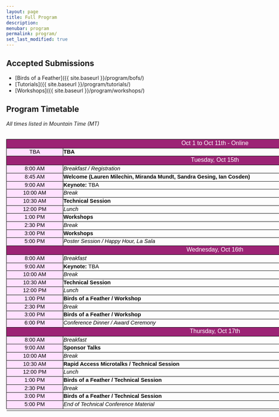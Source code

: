 ```yaml
---
layout: page
title: Full Program
description:
menubar: program
permalink: program/
set_last_modified: true
---
```


## Accepted Submissions

- [Birds of a Feather]({{ site.baseurl }}/program/bofs/)
- [Tutorials]({{ site.baseurl }}/program/tutorials/)
- [Workshops]({{ site.baseurl }}/program/workshops/)

## Program Timetable

<html xmlns:o="urn:schemas-microsoft-com:office:office"
xmlns:x="urn:schemas-microsoft-com:office:excel"
xmlns="http://www.w3.org/TR/REC-html40">

<head>
<style id="Program_2856_Styles">
<!--table
	{mso-displayed-decimal-separator:"\.";
	mso-displayed-thousand-separator:"\,";}
@page
	{margin:.75in .7in .75in .7in;
	mso-header-margin:.3in;
	mso-footer-margin:.3in;}
.font5
	{color:black;
	font-size:11.0pt;
	font-weight:700;
	font-style:normal;
	text-decoration:none;
	font-family:Arial, sans-serif;
	mso-font-charset:0;}
.font6
	{color:black;
	font-size:11.0pt;
	font-weight:400;
	font-style:normal;
	text-decoration:none;
	font-family:Arial, sans-serif;
	mso-font-charset:0;}
.font7
	{color:black;
	font-size:11.0pt;
	font-weight:400;
	font-style:normal;
	text-decoration:none;
	font-family:Arial, sans-serif;
	mso-font-charset:0;}
.font8
	{color:black;
	font-size:11.0pt;
	font-weight:700;
	font-style:normal;
	text-decoration:none;
	font-family:Arial, sans-serif;
	mso-font-charset:0;}
tr
	{mso-height-source:auto;}
col
	{mso-width-source:auto;}
br
	{mso-data-placement:same-cell;}
.style0
	{mso-number-format:General;
	text-align:general;
	vertical-align:bottom;
	white-space:nowrap;
	mso-rotate:0;
	mso-background-source:auto;
	mso-pattern:auto;
	color:black;
	font-size:10.0pt;
	font-weight:400;
	font-style:normal;
	text-decoration:none;
	font-family:Arial;
	mso-generic-font-family:auto;
	mso-font-charset:0;
	border:none;
	mso-protection:locked visible;
	mso-style-name:Normal;
	mso-style-id:0;}
td
	{mso-style-parent:style0;
	padding-top:1px;
	padding-right:1px;
	padding-left:1px;
	mso-ignore:padding;
	color:black;
	font-size:10.0pt;
	font-weight:400;
	font-style:normal;
	text-decoration:none;
	font-family:Arial;
	mso-generic-font-family:auto;
	mso-font-charset:0;
	mso-number-format:General;
	text-align:general;
	vertical-align:bottom;
	border:none;
	mso-background-source:auto;
	mso-pattern:auto;
	mso-protection:locked visible;
	white-space:nowrap;
	mso-rotate:0;}
.xl65
	{mso-style-parent:style0;
	font-family:Arial, sans-serif;
	mso-font-charset:0;
	border:.5pt solid windowtext;}
.xl66
	{mso-style-parent:style0;
	color:white;
	font-size:12.0pt;
	font-family:Arial, sans-serif;
	mso-font-charset:0;
	text-align:center;
	vertical-align:top;
	border:.5pt solid windowtext;
	background:#9C2375;
	mso-pattern:#9C2375 none;
	white-space:normal;}
.xl67
	{mso-style-parent:style0;
	color:windowtext;
	font-size:12.0pt;
	font-family:Arial, sans-serif;
	mso-font-charset:0;
	border:.5pt solid windowtext;}
.xl68
	{mso-style-parent:style0;
	color:black;
	font-size:11.0pt;
	font-family:Arial, sans-serif;
	mso-font-charset:0;
	text-align:center;
	vertical-align:top;
	border:.5pt solid windowtext;
	background:#FFE0FF;
	mso-pattern:black none;
	white-space:normal;}
.xl69
	{mso-style-parent:style0;
	font-size:11.0pt;
	font-family:Arial, sans-serif;
	mso-font-charset:0;
	vertical-align:top;
	border:.5pt solid windowtext;
	white-space:normal;}
.xl70
	{mso-style-parent:style0;
	color:windowtext;
	font-family:Arial, sans-serif;
	mso-font-charset:0;
	border:.5pt solid windowtext;}
.xl71
	{mso-style-parent:style0;
	font-size:11.0pt;
	font-family:Arial, sans-serif;
	mso-font-charset:0;
	mso-number-format:"Medium Time";
	text-align:center;
	vertical-align:top;
	border:.5pt solid windowtext;
	background:#FFE0FF;
	mso-pattern:black none;
	white-space:normal;}
.xl72
	{mso-style-parent:style0;
	font-size:11.0pt;
	font-style:italic;
	font-family:Arial, sans-serif;
	mso-font-charset:0;
	text-align:left;
	vertical-align:top;
	border:.5pt solid windowtext;
	white-space:normal;}
.xl73
	{mso-style-parent:style0;
	color:white;
	font-size:12.0pt;
	font-family:Arial, sans-serif;
	mso-font-charset:0;
	text-align:center;
	vertical-align:top;
	border:.5pt solid windowtext;
	background:#9C2375;
	mso-pattern:#9C2375 none;
	white-space:normal;}
.xl74
	{mso-style-parent:style0;
	font-size:11.0pt;
	font-weight:700;
	font-family:Arial, sans-serif;
	mso-font-charset:0;
	text-align:left;
	vertical-align:top;
	border:.5pt solid windowtext;
	white-space:normal;}
.xl75
	{mso-style-parent:style0;
	font-size:11.0pt;
	font-family:Arial, sans-serif;
	mso-font-charset:0;
	text-align:left;
	vertical-align:top;
	border:.5pt solid windowtext;
	white-space:normal;}
.xl76
	{mso-style-parent:style0;
	color:black;
	font-size:11.0pt;
	font-family:Arial, sans-serif;
	mso-font-charset:0;
	vertical-align:top;
	border:.5pt solid windowtext;
	white-space:normal;}
.xl77
	{mso-style-parent:style0;
	font-size:11.0pt;
	font-weight:700;
	font-family:Arial, sans-serif;
	mso-font-charset:0;
	vertical-align:top;
	border:.5pt solid windowtext;
	white-space:normal;}
.xl78
	{mso-style-parent:style0;
	color:windowtext;
	font-family:Arial, sans-serif;
	mso-font-charset:0;
	border:.5pt solid windowtext;
	background:#FFE0FF;
	mso-pattern:black none;}
.xl79
	{mso-style-parent:style0;
	color:black;
	font-size:11.0pt;
	font-style:italic;
	font-family:Arial, sans-serif;
	mso-font-charset:0;
	vertical-align:top;
	border:.5pt solid windowtext;
	white-space:normal;}
.xl80
	{mso-style-parent:style0;
	color:black;
	font-size:11.0pt;
	font-weight:700;
	font-family:Arial, sans-serif;
	mso-font-charset:0;
	vertical-align:top;
	border:.5pt solid windowtext;
	white-space:normal;}
.xl81
	{mso-style-parent:style0;
	color:black;
	font-style:italic;
	font-family:Arial, sans-serif;
	mso-font-charset:0;
	vertical-align:top;
	border:.5pt solid windowtext;
	white-space:normal;}
.xl82
	{mso-style-parent:style0;
	color:black;
	font-size:11.0pt;
	font-family:Arial, sans-serif;
	mso-font-charset:0;
	text-align:left;
	vertical-align:top;
	border:.5pt solid windowtext;
	white-space:normal;}
.xl83
	{mso-style-parent:style0;
	color:black;
	font-size:11.0pt;
	font-weight:700;
	font-family:Arial, sans-serif;
	mso-font-charset:0;
	text-align:left;
	vertical-align:top;
	border:.5pt solid windowtext;
	white-space:normal;}
-->
</style>
</head>


<body link="#1155CC" vlink="#1155CC">
<!--[if !excel]>&nbsp;&nbsp;<![endif]-->
<!--The following information was generated by Microsoft Excel's Publish as Web
Page wizard.-->
<!--If the same item is republished from Excel, all information between the DIV
tags will be replaced.-->
<!----------------------------->
<!--START OF OUTPUT FROM EXCEL PUBLISH AS WEB PAGE WIZARD -->
<!----------------------------->

<i>All times listed in Mountain Time (MT) </i><br><br>

<div id="Program_2856" align=center x:publishsource="Excel">

<table border=0 cellpadding=0 cellspacing=0 width=1119 style='border-collapse:
 collapse;table-layout:fixed;width:840pt'>
 <col width=149 style='mso-width-source:userset;mso-width-alt:4778;width:112pt'>
 <col width=101 style='width:76pt'>
 <col width=173 style='mso-width-source:userset;mso-width-alt:5546;width:130pt'>
 <col width=95 style='mso-width-source:userset;mso-width-alt:3029;width:71pt'>
 <col width=104 style='mso-width-source:userset;mso-width-alt:3328;width:78pt'>
 <col width=185 style='mso-width-source:userset;mso-width-alt:5930;width:139pt'>
 <col width=312 style='mso-width-source:userset;mso-width-alt:9984;width:234pt'>
 <tr height=21 style='height:16.0pt'>
  <td colspan=7 height=21 class=xl66 width=1119 style='height:16.0pt;
  width:840pt'>Oct 1 to Oct 11th - Online</td>
 </tr>
 <tr height=20 style='height:15.0pt'>
  <td height=20 class=xl68 width=149 style='height:15.0pt;border-top:none;
  width:112pt'>TBA</td>
  <td colspan=6 class=xl69 width=970 style='border-left:none;width:728pt'><font
  class="font5">TBA </font></td>
 </tr>
 <tr height=21 style='height:16.0pt'>
  <td colspan=7 height=21 class=xl73 width=1119 style='height:16.0pt;
  width:840pt'>Tuesday, Oct 15th</td>
 </tr>
 <tr height=19 style='height:14.0pt'>
  <td height=19 class=xl71 width=149 style='height:14.0pt;border-top:none;
  width:112pt'>8:00 AM</td>
  <td colspan=6 class=xl72 width=970 style='border-left:none;width:728pt'>Breakfast
  / Registration</td>
 </tr>
 <tr height=19 style='height:14.0pt'>
  <td height=19 class=xl71 width=149 style='height:14.0pt;border-top:none;
  width:112pt'>8:45 AM</td>
  <td colspan=6 class=xl74 width=970 style='border-left:none;width:728pt'>Welcome (Lauren Milechin, Miranda Mundt, Sandra Gesing, Ian Cosden)</td>
 </tr>
 <tr height=19 style='height:14.0pt'>
  <td height=19 class=xl71 width=149 style='height:14.0pt;border-top:none;
  width:112pt'>9:00 AM</td>
  <td colspan=6 class=xl75 width=970 style='border-left:none;width:728pt'><font
  class="font5">Keynote: </font><font class="font7">TBA</font></td>
 </tr>
 <tr height=19 style='height:14.0pt'>
  <td height=19 class=xl71 width=149 style='height:14.0pt;border-top:none;
  width:112pt'>10:00 AM</td>
  <td colspan=6 class=xl72 width=970 style='border-left:none;width:728pt'>Break</td>
 </tr>
 <tr height=19 style='height:14.0pt'>
  <td height=19 class=xl71 width=149 style='height:14.0pt;border-top:none;
  width:112pt'>10:30 AM</td>
  <td colspan=6 class=xl75 width=970 style='border-left:none;width:728pt'><font
  class="font5">Technical Session</font></td>
 <tr height=19 style='height:14.0pt'>
  <td height=19 class=xl71 width=149 style='height:14.0pt;border-top:none;
  width:112pt'>12:00 PM</td>
  <td colspan=6 class=xl72 width=970 style='border-left:none;width:728pt'>Lunch
  </td>
 </tr>
 <tr height=19 style='height:14.0pt'>
  <td height=19 class=xl71 width=149 style='height:14.0pt;border-top:none;
  width:112pt'>1:00 PM</td>
  <td colspan=6 class=xl75 width=970 style='border-left:none;width:728pt'><font
  class="font5">Workshops</font></td>
 </tr>
 <tr height=19 style='height:14.0pt'>
  <td height=19 class=xl71 width=149 style='height:14.0pt;border-top:none;
  width:112pt'>2:30 PM</td>
  <td colspan=6 class=xl72 width=970 style='border-left:none;width:728pt'>Break</td>
 </tr>
 <tr height=19 style='height:14.0pt'>
  <td height=19 class=xl71 width=149 style='height:14.0pt;border-top:none;
  width:112pt'>3:00 PM</td>
  <td colspan=6 class=xl75 width=970 style='border-left:none;width:728pt'><font
  class="font5">Workshops</font></td>
 </tr>
 <tr height=19 style='height:14.0pt'>
  <td height=19 class=xl71 width=149 style='height:14.0pt;border-top:none;
  width:112pt'>5:00 PM</td>
  <td colspan=6 class=xl72 width=970 style='border-left:none;width:728pt'>Poster
  Session / Happy Hour<i>, La Sala</i></td>
 </tr>


 <tr height=21 style='height:16.0pt'>
  <td colspan=7 height=21 class=xl66 width=1119 style='height:16.0pt;
  width:840pt'>Wednesday, Oct 16th</td>
 </tr>
 <tr height=19 style='height:14.0pt'>
  <td height=19 class=xl71 width=149 style='height:14.0pt;border-top:none;
  width:112pt'>8:00 AM</td>
  <td colspan=6 class=xl72 width=970 style='border-left:none;width:728pt'>Breakfast</td>
 </tr>
 <tr height=19 style='height:14.0pt'>
  <td height=19 class=xl71 width=149 style='height:14.0pt;border-top:none;
  width:112pt'>9:00 AM</td>
  <td colspan=6 class=xl75 width=970 style='border-left:none;width:728pt'><font
  class="font5">Keynote: </font><font class="font7">TBA</font></td>
 </tr>
 <tr height=19 style='height:14.0pt'>
  <td height=19 class=xl71 width=149 style='height:14.0pt;border-top:none;
  width:112pt'>10:00 AM</td>
  <td colspan=6 class=xl72 width=970 style='border-left:none;width:728pt'>Break</td>
 </tr>
 <tr height=19 style='height:14.0pt'>
  <td height=19 class=xl71 width=149 style='height:14.0pt;border-top:none;
  width:112pt'>10:30 AM</td>
  <td colspan=6 class=xl75 width=970 style='border-left:none;width:728pt'><font
  class="font5">Technical Session</font></td>
 <tr height=19 style='height:14.0pt'>
  <td height=19 class=xl71 width=149 style='height:14.0pt;border-top:none;
  width:112pt'>12:00 PM</td>
  <td colspan=6 class=xl72 width=970 style='border-left:none;width:728pt'>Lunch
  </td>
 </tr>
 <tr height=19 style='height:14.0pt'>
  <td height=19 class=xl71 width=149 style='height:14.0pt;border-top:none;
  width:112pt'>1:00 PM</td>
  <td colspan=6 class=xl75 width=970 style='border-left:none;width:728pt'><font
  class="font5">Birds of a Feather / Workshop</font></td>
 </tr>
 <tr height=19 style='height:14.0pt'>
  <td height=19 class=xl71 width=149 style='height:14.0pt;border-top:none;
  width:112pt'>2:30 PM</td>
  <td colspan=6 class=xl72 width=970 style='border-left:none;width:728pt'>Break</td>
 </tr>
 <tr height=19 style='height:14.0pt'>
  <td height=19 class=xl71 width=149 style='height:14.0pt;border-top:none;
  width:112pt'>3:00 PM</td>
  <td colspan=6 class=xl75 width=970 style='border-left:none;width:728pt'><font
  class="font5">Birds of a Feather / Workshop</font></td>
 </tr>
 <tr height=19 style='height:14.0pt'>
  <td height=19 class=xl71 width=149 style='height:14.0pt;border-top:none;
  width:112pt'>6:00 PM</td>
  <td colspan=6 class=xl72 width=970 style='border-left:none;width:728pt'>Conference Dinner / Award Ceremony</td>
 </tr>


 <tr height=21 style='height:16.0pt'>
  <td colspan=7 height=21 class=xl66 width=1119 style='height:16.0pt;
  width:840pt'>Thursday, Oct 17th</td>
 </tr>
 <tr height=19 style='height:14.0pt'>
  <td height=19 class=xl71 width=149 style='height:14.0pt;border-top:none;
  width:112pt'>8:00 AM</td>
  <td colspan=6 class=xl72 width=970 style='border-left:none;width:728pt'>Breakfast</td>
 </tr>
 <tr height=19 style='height:14.0pt'>
  <td height=19 class=xl71 width=149 style='height:14.0pt;border-top:none;
  width:112pt'>9:00 AM</td>
  <td colspan=6 class=xl75 width=970 style='border-left:none;width:728pt'><font
  class="font5">Sponsor Talks</font></td>
 </tr>
 <tr height=19 style='height:14.0pt'>
  <td height=19 class=xl71 width=149 style='height:14.0pt;border-top:none;
  width:112pt'>10:00 AM</td>
  <td colspan=6 class=xl72 width=970 style='border-left:none;width:728pt'>Break</td>
 </tr>
 <tr height=19 style='height:14.0pt'>
  <td height=19 class=xl71 width=149 style='height:14.0pt;border-top:none;
  width:112pt'>10:30 AM</td>
  <td colspan=6 class=xl75 width=970 style='border-left:none;width:728pt'><font
  class="font5">Rapid Access Microtalks / Technical Session</font></td>
 <tr height=19 style='height:14.0pt'>
  <td height=19 class=xl71 width=149 style='height:14.0pt;border-top:none;
  width:112pt'>12:00 PM</td>
  <td colspan=6 class=xl72 width=970 style='border-left:none;width:728pt'>Lunch
  </td>
 </tr>
 <tr height=19 style='height:14.0pt'>
  <td height=19 class=xl71 width=149 style='height:14.0pt;border-top:none;
  width:112pt'>1:00 PM</td>
  <td colspan=6 class=xl75 width=970 style='border-left:none;width:728pt'><font
  class="font5">Birds of a Feather / Technical Session</font></td>
 </tr>
 <tr height=19 style='height:14.0pt'>
  <td height=19 class=xl71 width=149 style='height:14.0pt;border-top:none;
  width:112pt'>2:30 PM</td>
  <td colspan=6 class=xl72 width=970 style='border-left:none;width:728pt'>Break</td>
 </tr>
 <tr height=19 style='height:14.0pt'>
  <td height=19 class=xl71 width=149 style='height:14.0pt;border-top:none;
  width:112pt'>3:00 PM</td>
  <td colspan=6 class=xl75 width=970 style='border-left:none;width:728pt'><font
  class="font5">Birds of a Feather / Technical Session</font></td>
 </tr>
 <tr height=19 style='height:14.0pt'>
  <td height=19 class=xl71 width=149 style='height:14.0pt;border-top:none;
  width:112pt'>5:00 PM</td>
  <td colspan=6 class=xl72 width=970 style='border-left:none;width:728pt'>End of Technical Conference Material</td>
 </tr>

 <td></td>


